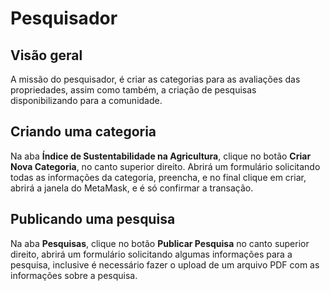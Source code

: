 # Pesquisador

## Visão geral

A missão do pesquisador, é criar as categorias para as avaliações das propriedades, assim como também, a criação de pesquisas disponibilizando para a comunidade.

## Criando uma categoria

Na aba **Índice de Sustentabilidade na Agricultura**, clique no botão **Criar Nova Categoria**, no canto superior direito. Abrirá um formulário solicitando todas as informações da categoria, preencha, e no final clique em criar, abrirá a janela do MetaMask, e é só confirmar a transação.

## Publicando uma pesquisa

Na aba **Pesquisas**, clique no botão **Publicar Pesquisa** no canto superior direito, abrirá um formulário solicitando algumas informações para a pesquisa, inclusive é necessário fazer o upload de um arquivo PDF com as informações sobre a pesquisa.